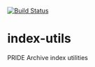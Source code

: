 [![Build Status](https://travis-ci.org/PRIDE-Archive/index-utils.svg?branch=master)](https://travis-ci.org/PRIDE-Archive/index-utils)

# index-utils
PRIDE Archive index utilities
 
